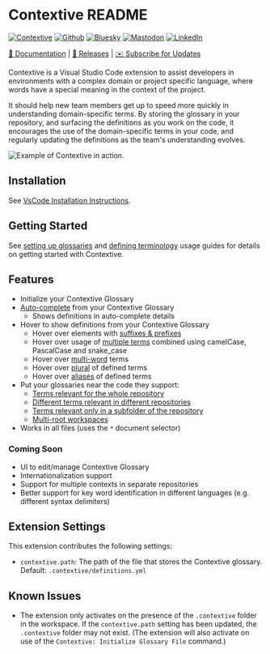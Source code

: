 # Contextive README

[![Contextive](https://github.com/dev-cycles/contextive/actions/workflows/contextive.yml/badge.svg)](https://github.com/dev-cycles/contextive/actions/workflows/contextive.yml) [![Github](https://img.shields.io/github/stars/dev-cycles/contextive
)](https://github.com/dev-cycles/contextive) [![Bluesky](https://img.shields.io/badge/Bluesky-0285FF?logo=bluesky&logoColor=fff)](https://bsky.app/profile/contextive.tech) [![Mastodon](https://img.shields.io/mastodon/follow/111227986489537355?domain=https%3A%2F%2Ftechhub.social%2F
)](https://techhub.social/@contextive) [![LinkedIn](https://custom-icon-badges.demolab.com/badge/LinkedIn-0A66C2?logo=linkedin-white&logoColor=fff)](https://www.linkedin.com/company/contextive-tech)

[📘 Documentation](https://docs.contextive.tech/community/v/1.16.2/) | [🚀 Releases](https://github.com/dev-cycles/contextive/releases) | [✉️ Subscribe for Updates](https://buttondown.com/contextive)

Contextive is a Visual Studio Code extension to assist developers in environments with a complex domain or project specific language, where words have a special meaning in the context of the project.

It should help new team members get up to speed more quickly in understanding domain-specific terms. By storing the glossary in your repository, and surfacing the definitions as you work on the code, it encourages the use of the domain-specific terms in your code, and regularly updating the definitions as the team's understanding evolves.

![Example of Contextive in action.](../../../docs/web/src/assets/images/simple-auto-complete-demo.gif)

## Installation

See [VsCode Installation Instructions](https://docs.contextive.tech/community/v/1.16.2/guides/installation/#visual-studio-code).

## Getting Started

See [setting up glossaries](https://docs.contextive.tech/community/v/1.16.2/guides/setting-up-glossaries/) and [defining terminology](https://docs.contextive.tech/community/v/1.16.2/guides/defining-terminology/) usage guides for details on getting started with Contextive.

## Features

* Initialize your Contextive Glossary
* [Auto-complete](https://docs.contextive.tech/community/v/1.16.2/guides/defining-terminology/#smart-auto-complete) from your Contextive Glossary
  * Shows definitions in auto-complete details
* Hover to show definitions from your Contextive Glossary
  * Hover over elements with [suffixes & prefixes](https://docs.contextive.tech/community/v/1.16.2/guides/defining-terminology/#suffixes-and-prefixes)
  * Hover over usage of [multiple terms](https://docs.contextive.tech/community/v/1.16.2/guides/defining-terminology/#combining-two-or-more-terms) combined using camelCase, PascalCase and snake_case
  * Hover over [multi-word](https://docs.contextive.tech/community/v/1.16.2/guides/defining-terminology/#complex-multi-word-terms) terms
  * Hover over [plural](https://docs.contextive.tech/community/v/1.16.2/guides/defining-terminology/#plurals) of defined terms
  * Hover over [aliases](https://docs.contextive.tech/community/v/1.16.2/guides/defining-terminology/#aliases) of defined terms
* Put your glossaries near the code they support:
  * [Terms relevant for the whole repository](https://docs.contextive.tech/community/v/1.16.2/guides/setting-up-glossaries/#terms-relevant-for-the-whole-repository)
  * [Different terms relevant in different repositories](https://docs.contextive.tech/community/v/1.16.2/guides/setting-up-glossaries/#different-terms-relevant-in-different-repositories)
  * [Terms relevant only in a subfolder of the repository](https://docs.contextive.tech/community/v/1.16.2/guides/setting-up-glossaries/#terms-relevant-only-in-a-subfolder-of-the-repository)
  * [Multi-root workspaces](https://docs.contextive.tech/community/v/1.16.2/guides/setting-up-glossaries/#multi-root-workspaces)
* Works in all files (uses the `*` document selector)

### Coming Soon

* UI to edit/manage Contextive Glossary
* Internationalization support
* Support for multiple contexts in separate repositories
* Better support for key word identification in different languages (e.g. different syntax delimiters)

## Extension Settings

This extension contributes the following settings:

* `contextive.path`: The path of the file that stores the Contextive glossary.  Default: `.contextive/definitions.yml`

## Known Issues

* The extension only activates on the presence of the `.contextive` folder in the workspace.  If the `contextive.path` setting has been updated, the `.contextive` folder may not exist.  (The extension will also activate on use of the `Contextive: Initialize Glossary File` command.)
